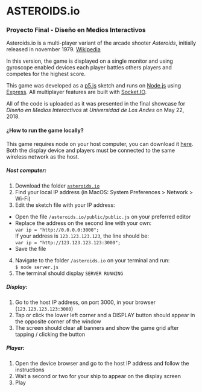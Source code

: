 # ASTEROIDS.io
### Proyecto Final - Diseño en Medios Interactivos

Asteroids.io is a multi-player variant of the arcade shooter *Asteroids*, initially released in november 1979. [Wikipedia](https://en.wikipedia.org/wiki/Asteroids_(video_game))

In this version, the game is displayed on a single monitor and using gyroscope enabled devices each player battles others players and competes for the highest score.

This game was developed as a [p5.js](https://p5js.org/) sketch and runs on [Node.js](https://nodejs.org/en/) using [Express](https://expressjs.com/). All multiplayer features are built with [Socket.IO](https://socket.io/).

All of the code is uploaded as it was presented in the final showcase for *Diseño en Medios Interactivos* at *Universidad de Los Andes* on May 22, 2018.

#### ¿How to run the game locally?
This game requires node on your host computer, you can download it [here](https://nodejs.org/en/download/). Both the display device and players must be connected to the same wireless network as the host.

##### Host computer:
1. Download the folder [`asteroids.io`](https://github.com/jcvargas10/mediosInteractivos/tree/master/11/asteroids.io)
2. Find your local IP address (in MacOS: System Preferences > Network > Wi-Fi)
3. Edit the sketch file with your IP address:
  * Open the file `/asteroids.io/public/public.js` on your preferred editor
  * Replace the address on the second line with your own:  
   `var ip = "http://0.0.0.0:3000";`  
   If your address is `123.123.123.123`, the line should be:  
   `var ip = "http://123.123.123.123:3000";`
  * Save the file
4. Navigate to the folder `/asteroids.io` on your terminal and run:  
`$ node server.js`
5. The terminal should display `SERVER RUNNING`

##### Display:
1. Go to the host IP address, on port 3000, in your browser (`123.123.123.123:3000`)
2. Tap or click the lower left corner and a DISPLAY button should appear in the opposite corner of the window
3. The screen should clear all banners and show the game grid after tapping / clicking the button

##### Player:
1. Open the device browser and go to the host IP address and follow the instructions
2. Wait a second or two for your ship to appear on the display screen
3. Play
